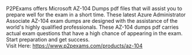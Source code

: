 <p>P2PExams offers Microsoft AZ-104&nbsp;Dumps pdf files that will assist you to prepare well for the exam in a short time. These latest Azure Administrator Associate AZ-104&nbsp;exam dumps are designed with the assistance of the world&#39;s highly qualified professionals. These AZ-104 dumps pdf carries actual exam questions that have a high chance of appearing in the exam. Start preparation and get success.<br />
Visit Here:&nbsp;<a href="https://www.p2pexams.com/products/az-104">https://www.p2pexams.com/products/az-104</a></p>
